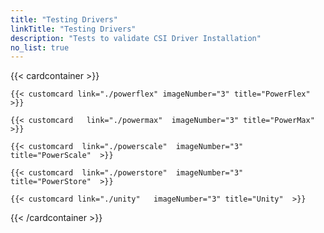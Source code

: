 ```yaml
---
title: "Testing Drivers"
linkTitle: "Testing Drivers"
description: "Tests to validate CSI Driver Installation" 
no_list: true
---
```



{{< cardcontainer >}} 

    
    {{< customcard link="./powerflex" imageNumber="3" title="PowerFlex"  >}} 

    {{< customcard   link="./powermax"  imageNumber="3" title="PowerMax" >}} 

    {{< customcard  link="./powerscale"  imageNumber="3" title="PowerScale"  >}} 

    {{< customcard  link="./powerstore"  imageNumber="3" title="PowerStore"  >}}

    {{< customcard link="./unity"   imageNumber="3" title="Unity"  >}}

{{< /cardcontainer >}}
